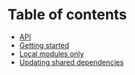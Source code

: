 # Table of contents

* [API](welcome.md)
* [Getting started](getting-started.md)
* [Local modules only](guide-local-modules-only.md)
* [Updating shared dependencies](guide-updating-shared-dependencies.md)
